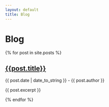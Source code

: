 ```yaml
---
layout: default
title: Blog
---
```


# Blog

{% for post in site.posts %}

## [{{post.title}}]({{post.url}})

<p>{{ post.date | date_to_string }} - {{ post.author }}</p>

{{ post.excerpt }}

{% endfor %}